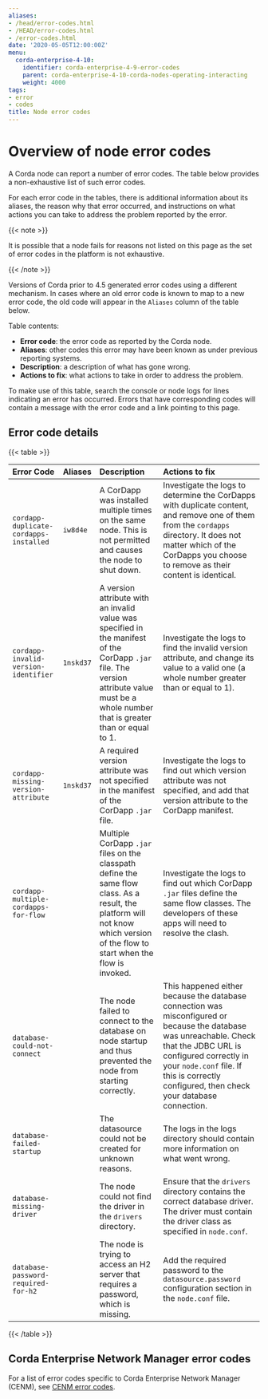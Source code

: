 ```yaml
---
aliases:
- /head/error-codes.html
- /HEAD/error-codes.html
- /error-codes.html
date: '2020-05-05T12:00:00Z'
menu:
  corda-enterprise-4-10:
    identifier: corda-enterprise-4-9-error-codes
    parent: corda-enterprise-4-10-corda-nodes-operating-interacting
    weight: 4000
tags:
- error
- codes
title: Node error codes
---
```


# Overview of node error codes

A Corda node can report a number of error codes. The table below provides a non-exhaustive list of such error codes.

For each error code in the tables, there is additional information about its aliases, the reason why that error occurred, and instructions on what actions
you can take to address the problem reported by the error.

{{< note >}}

It is possible that a node fails for reasons not listed on this page as the set of error codes in the platform is not exhaustive.

{{< /note >}}

Versions of Corda prior to 4.5 generated error codes using a different mechanism. In cases where an old error code is
known to map to a new error code, the old code will appear in the `Aliases` column of the table below.

Table contents:
 - **Error code**: the error code as reported by the Corda node.
 - **Aliases**: other codes this error may have been known as under previous reporting systems.
 - **Description**: a description of what has gone wrong.
 - **Actions to fix**: what actions to take in order to address the problem.

To make use of this table, search the console or node logs for lines indicating an error has occurred. Errors that have
corresponding codes will contain a message with the error code and a link pointing to this page.

## Error code details

{{< table >}}

| Error Code | Aliases | Description | Actions to fix |
| :---------- | :------- | :----------- | :-------------- |
| `cordapp-duplicate-cordapps-installed` | `iw8d4e` | A CorDapp was installed multiple times on the same node. This is not permitted and causes the node to shut down. | Investigate the logs to determine the CorDapps with duplicate content, and remove one of them from the `cordapps` directory. It does not matter which of the CorDapps you choose to remove as their content is identical. |
| `cordapp-invalid-version-identifier` | `1nskd37` | A version attribute with an invalid value was specified in the manifest of the CorDapp `.jar` file. The version attribute value must be a whole number that is greater than or equal to 1. | Investigate the logs to find the invalid version attribute, and change its value to a valid one (a whole number greater than or equal to 1). |
| `cordapp-missing-version-attribute` | `1nskd37` | A required version attribute was not specified in the manifest of the CorDapp `.jar` file. | Investigate the logs to find out which version attribute was not specified, and add that version attribute to the CorDapp manifest. |
| `cordapp-multiple-cordapps-for-flow` |  | Multiple CorDapp `.jar` files on the classpath define the same flow class. As a result, the platform will not know which version of the flow to start when the flow is invoked. | Investigate the logs to find out which CorDapp `.jar` files define the same flow classes. The developers of these apps will need to resolve the clash. |
| `database-could-not-connect` |  | The node failed to connect to the database on node startup and thus prevented the node from starting correctly. | This happened either because the database connection was misconfigured or because the database was unreachable. Check that the JDBC URL is configured correctly in your `node.conf` file. If this is correctly configured, then check your database connection. |
| `database-failed-startup` |  | The datasource could not be created for unknown reasons. | The logs in the logs directory should contain more information on what went wrong. |
| `database-missing-driver` |  | The node could not find the driver in the `drivers` directory. | Ensure that the `drivers` directory contains the correct database driver. The driver must contain the driver class as specified in `node.conf`.  |
| `database-password-required-for-h2` |  | The node is trying to access an H2 server that requires a password, which is missing. | Add the required password to the `datasource.password` configuration section in the `node.conf` file. |

{{< /table >}}

## Corda Enterprise Network Manager error codes

For a list of error codes specific to Corda Enterprise Network Manager (CENM), see [CENM error codes](../../../../../../../en/platform/corda/1.5/cenm/cenm-error-codes.md).
